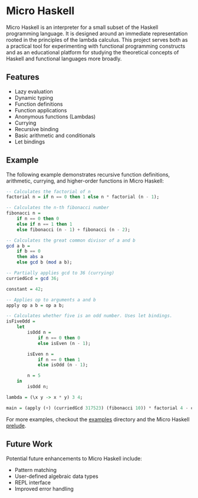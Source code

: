 # Micro Haskell

Micro Haskell is an interpreter for a small subset of the Haskell programming language. It is designed around an immediate representation rooted in the principles of the lambda calculus. This project serves both as a practical tool for experimenting with functional programming constructs and as an educational platform for studying the theoretical concepts of Haskell and functional languages more broadly.

## Features

- Lazy evaluation
- Dynamic typing
- Function definitions
- Function applications
- Anonymous functions (Lambdas)
- Currying
- Recursive binding
- Basic arithmetic and conditionals
- Let bindings

## Example

The following example demonstrates recursive function definitions, arithmetic, currying, and higher-order functions in Micro Haskell:

```haskell
-- Calculates the factorial of n
factorial n = if n == 0 then 1 else n * factorial (n - 1);

-- Calculates the n-th fibonacci number
fibonacci n =
    if n == 0 then 0
    else if n == 1 then 1
    else fibonacci (n - 1) + fibonacci (n - 2);

-- Calculates the great common divisor of a and b
gcd a b =
    if b == 0
    then abs a
    else gcd b (mod a b);

-- Partially applies gcd to 36 (currying)
curriedGcd = gcd 36;

constant = 42;

-- Applies op to arguments a and b
apply op a b = op a b;

-- Calculates whether five is an odd number. Uses let bindings.
isFiveOdd =
    let
        isOdd n =
            if n == 0 then 0
            else isEven (n - 1);

        isEven n =
            if n == 0 then 1
            else isOdd (n - 1);

        n = 5
    in
        isOdd n;

lambda = (\x y -> x * y) 3 4;

main = (apply (+) (curriedGcd 317523) (fibonacci 10)) * factorial 4 - constant + isFiveOdd * lambda;
```

For more examples, checkout the [examples](examples) directory and the Micro Haskell [prelude](src/main/resources/prelude.mhs).

## Future Work

Potential future enhancements to Micro Haskell include:

- Pattern matching
- User-defined algebraic data types
- REPL interface
- Improved error handling